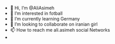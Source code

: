 - 👋 Hi, I’m @AliAsimeh
- 👀 I’m interested in fotball
- 🌱 I’m currently learning Germany
- 💞️ I’m looking to collaborate on iranian girl
- 📫 How to reach me ali.asimeh social Networks
- 
<!---
AliAsimeh/AliAsimeh is a ✨ special ✨ repository because its `README.md` (this file) appears on your GitHub profile.
You can click the Preview link to take a look at your changes.
--->

